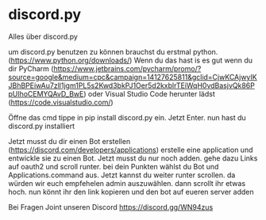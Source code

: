 # discord.py
Alles über discord.py

um discord.py benutzen zu können brauchst du erstmal python. (https://www.python.org/downloads/) 
Wenn du das hast is es gut wenn du dir PyCharm (https://www.jetbrains.com/pycharm/promo/?source=google&medium=cpc&campaign=14127625811&gclid=CjwKCAjwyIKJBhBPEiwAu7zll1jgm1PL5s2Kwd3bkPJ1Oer5d2kxblrTEiWqH0vdBasjvQk86PpUlhoCEMYQAvD_BwE) oder Visual Studio Code herunter lädst (https://code.visualstudio.com/) 

Öffne das cmd tippe in pip install discord.py ein. Jetzt Enter. nun hast du discord.py installiert 

Jetzt musst du dir einen Bot erstellen (https://discord.com/developers/applications)
erstelle eine application und entwickle sie zu einen Bot. Jetzt musst du nur noch adden. 
gehe dazu Links auf oauth2 und scroll runter. bei dein Punkten wählst du Bot und Applications.command aus. Jetzt kannst du weiter runter scrollen. da würden wir euch empfehelen admin auszuwählen. dann scrollt ihr etwas hoch. nun könnt ihr den link kopieren und den bot auf eueren server adden 

Bei Fragen Joint unseren Discord https://discord.gg/WN94zus 

